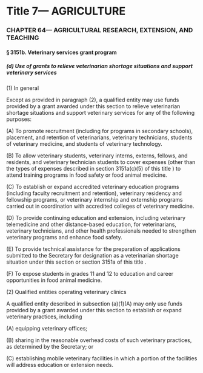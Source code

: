 
# Title 7— AGRICULTURE
### CHAPTER 64— AGRICULTURAL RESEARCH, EXTENSION, AND TEACHING
#### § 3151b. Veterinary services grant program
##### (d) Use of grants to relieve veterinarian shortage situations and support veterinary services

(1) In general

Except as provided in paragraph (2), a qualified entity may use funds provided by a grant awarded under this section to relieve veterinarian shortage situations and support veterinary services for any of the following purposes:

(A) To promote recruitment (including for programs in secondary schools), placement, and retention of veterinarians, veterinary technicians, students of veterinary medicine, and students of veterinary technology.

(B) To allow veterinary students, veterinary interns, externs, fellows, and residents, and veterinary technician students to cover expenses (other than the types of expenses described in section 3151a(c)(5) of this title ) to attend training programs in food safety or food animal medicine.

(C) To establish or expand accredited veterinary education programs (including faculty recruitment and retention), veterinary residency and fellowship programs, or veterinary internship and externship programs carried out in coordination with accredited colleges of veterinary medicine.

(D) To provide continuing education and extension, including veterinary telemedicine and other distance-based education, for veterinarians, veterinary technicians, and other health professionals needed to strengthen veterinary programs and enhance food safety.

(E) To provide technical assistance for the preparation of applications submitted to the Secretary for designation as a veterinarian shortage situation under this section or section 3151a of this title .

(F) To expose students in grades 11 and 12 to education and career opportunities in food animal medicine.

(2) Qualified entities operating veterinary clinics

A qualified entity described in subsection (a)(1)(A) may only use funds provided by a grant awarded under this section to establish or expand veterinary practices, including

(A) equipping veterinary offices;

(B) sharing in the reasonable overhead costs of such veterinary practices, as determined by the Secretary; or

(C) establishing mobile veterinary facilities in which a portion of the facilities will address education or extension needs.
